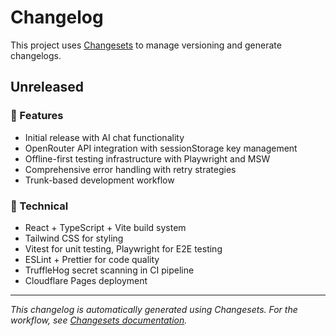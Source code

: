 # Changelog

This project uses [Changesets](https://github.com/changesets/changesets) to manage versioning and generate changelogs.

## Unreleased

### 🚀 Features
- Initial release with AI chat functionality
- OpenRouter API integration with sessionStorage key management
- Offline-first testing infrastructure with Playwright and MSW
- Comprehensive error handling with retry strategies
- Trunk-based development workflow

### 🔧 Technical
- React + TypeScript + Vite build system
- Tailwind CSS for styling
- Vitest for unit testing, Playwright for E2E testing
- ESLint + Prettier for code quality
- TruffleHog secret scanning in CI pipeline
- Cloudflare Pages deployment

---

*This changelog is automatically generated using Changesets. For the workflow, see [Changesets documentation](https://github.com/changesets/changesets/blob/main/docs/intro-to-using-changesets.md).*